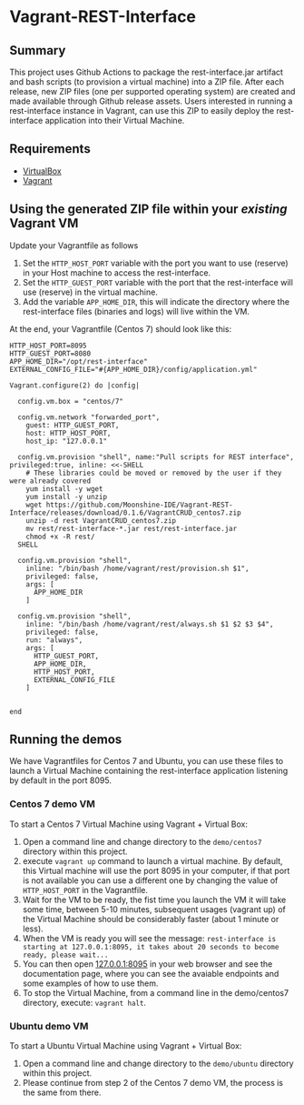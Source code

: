 # Vagrant-REST-Interface

## Summary
This project uses Github Actions to package the rest-interface.jar artifact and bash scripts (to provision a virtual machine) into a ZIP file. After each release, new ZIP files (one per supported operating system) are created and made available through Github release assets. Users interested in running a rest-interface instance in Vagrant,
can use this ZIP to easily deploy the rest-interface application into their Virtual Machine.
## Requirements

- [VirtualBox](https://www.virtualbox.org/wiki/Downloads)
- [Vagrant](https://www.vagrantup.com/downloads)

## Using the generated ZIP file within your _existing_ Vagrant VM

Update your Vagrantfile as follows
1. Set the `HTTP_HOST_PORT` variable with the port you want to use (reserve) in your Host machine to access the rest-interface.
2. Set the `HTTP_GUEST_PORT` variable with the port that the rest-interface will use (reserve) in the virtual machine.
3. Add the variable `APP_HOME_DIR`, this will indicate the directory where the rest-interface files (binaries and logs) will live within the VM.

At the end, your Vagrantfile (Centos 7) should look like this:
```
HTTP_HOST_PORT=8095
HTTP_GUEST_PORT=8080
APP_HOME_DIR="/opt/rest-interface"
EXTERNAL_CONFIG_FILE="#{APP_HOME_DIR}/config/application.yml"

Vagrant.configure(2) do |config|

  config.vm.box = "centos/7"

  config.vm.network "forwarded_port",
    guest: HTTP_GUEST_PORT,
    host: HTTP_HOST_PORT,
    host_ip: "127.0.0.1"

  config.vm.provision "shell", name:"Pull scripts for REST interface", privileged:true, inline: <<-SHELL
    # These libraries could be moved or removed by the user if they were already covered
    yum install -y wget
    yum install -y unzip
    wget https://github.com/Moonshine-IDE/Vagrant-REST-Interface/releases/download/0.1.6/VagrantCRUD_centos7.zip
    unzip -d rest VagrantCRUD_centos7.zip
    mv rest/rest-interface-*.jar rest/rest-interface.jar
    chmod +x -R rest/
  SHELL

  config.vm.provision "shell",
    inline: "/bin/bash /home/vagrant/rest/provision.sh $1",
    privileged: false,
    args: [
      APP_HOME_DIR
    ]

  config.vm.provision "shell",
    inline: "/bin/bash /home/vagrant/rest/always.sh $1 $2 $3 $4",
    privileged: false,
    run: "always",
    args: [
      HTTP_GUEST_PORT,
      APP_HOME_DIR,
      HTTP_HOST_PORT,
      EXTERNAL_CONFIG_FILE
    ]
    
  
end

```
## Running the demos
We have Vagrantfiles for Centos 7 and Ubuntu, you can use these files to launch a Virtual Machine containing the rest-interface application listening by default in the port 8095.

### Centos 7 demo VM
To start a Centos 7 Virtual Machine using Vagrant + Virtual Box:
1. Open a command line and change directory to the `demo/centos7` directory within this project.
2. execute `vagrant up` command to launch a virtual machine. By default, this Virtual machine will use the port 8095 in your computer, if that port is not available you can use a different one by changing the value of `HTTP_HOST_PORT` in the Vagrantfile.
3. Wait for the VM to be ready, the fist time you launch the VM it will take some time, between 5-10 minutes, subsequent usages (vagrant up) of the Virtual Machine should be considerably faster (about 1 minute or less).
4. When the VM is ready you will see the message: `rest-interface is starting at 127.0.0.1:8095, it takes about 20 seconds to become ready, please wait...`
5. You can then open [127.0.0.1:8095](http://127.0.0.1:8095) in your web browser and see the documentation page, where you can see the avaiable endpoints and some examples of how to use them.
6. To stop the Virtual Machine, from a command line in the demo/centos7 directory, execute: `vagrant halt`.

### Ubuntu demo VM
To start a Ubuntu Virtual Machine using Vagrant + Virtual Box:
1. Open a command line and change directory to the `demo/ubuntu` directory within this project.
2. Please continue from step 2 of the Centos 7 demo VM, the process is the same from there.

